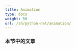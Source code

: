 ```yaml
---
title: Animation
type: docs
weight: 50
url: /zh/python-net/animation/
---
```

###  **本节中的文章**

